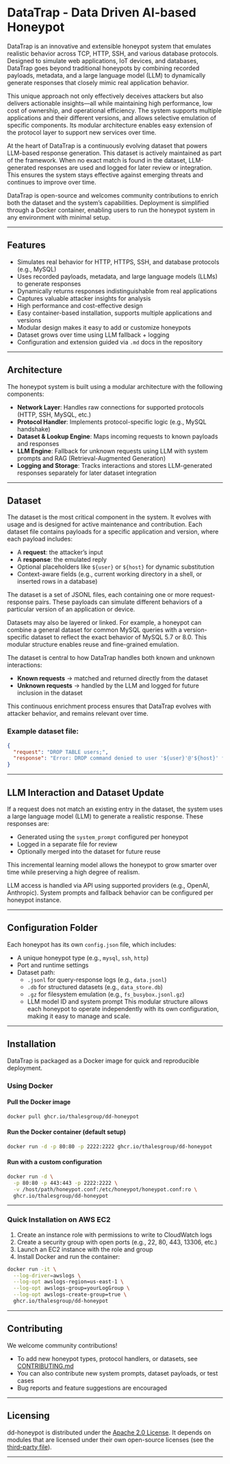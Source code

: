 # DataTrap - Data Driven AI-based Honeypot

DataTrap is an innovative and extensible honeypot system that emulates realistic behavior across TCP, HTTP, SSH, and various database protocols. Designed to simulate web applications, IoT devices, and databases, DataTrap goes beyond traditional honeypots by combining recorded payloads, metadata, and a large language model (LLM) to dynamically generate responses that closely mimic real application behavior.

This unique approach not only effectively deceives attackers but also delivers actionable insights—all while maintaining high performance, low cost of ownership, and operational efficiency. The system supports multiple applications and their different versions, and allows selective emulation of specific components. Its modular architecture enables easy extension of the protocol layer to support new services over time.

At the heart of DataTrap is a continuously evolving dataset that powers LLM-based response generation. This dataset is actively maintained as part of the framework. When no exact match is found in the dataset, LLM-generated responses are used and logged for later review or integration. This ensures the system stays effective against emerging threats and continues to improve over time.

DataTrap is open-source and welcomes community contributions to enrich both the dataset and the system’s capabilities. Deployment is simplified through a Docker container, enabling users to run the honeypot system in any environment with minimal setup.

---

## Features

* Simulates real behavior for HTTP, HTTPS, SSH, and database protocols (e.g., MySQL)
* Uses recorded payloads, metadata, and large language models (LLMs) to generate responses
* Dynamically returns responses indistinguishable from real applications
* Captures valuable attacker insights for analysis
* High performance and cost-effective design
* Easy container-based installation, supports multiple applications and versions
* Modular design makes it easy to add or customize honeypots
* Dataset grows over time using LLM fallback + logging
* Configuration and extension guided via `.md` docs in the repository

---

## Architecture

The honeypot system is built using a modular architecture with the following components:

* **Network Layer**: Handles raw connections for supported protocols (HTTP, SSH, MySQL, etc.)
* **Protocol Handler**: Implements protocol-specific logic (e.g., MySQL handshake)
* **Dataset & Lookup Engine**: Maps incoming requests to known payloads and responses
* **LLM Engine**: Fallback for unknown requests using LLM with system prompts and RAG (Retrieval-Augmented Generation)
* **Logging and Storage**: Tracks interactions and stores LLM-generated responses separately for later dataset integration

---

## Dataset

The dataset is the most critical component in the system. It evolves with usage and is designed for active maintenance and contribution. Each dataset file contains payloads for a specific application and version, where each payload includes:

* A **request**: the attacker’s input
* A **response**: the emulated reply
* Optional placeholders like `${user}` or `${host}` for dynamic substitution
* Context-aware fields (e.g., current working directory in a shell, or inserted rows in a database)

The dataset is a set of JSONL files, each containing one or more request-response pairs. These payloads can simulate different behaviors of a particular version of an application or device.

Datasets may also be layered or linked. For example, a honeypot can combine a general dataset for common MySQL queries with a version-specific dataset to reflect the exact behavior of MySQL 5.7 or 8.0. This modular structure enables reuse and fine-grained emulation.

The dataset is central to how DataTrap handles both known and unknown interactions:

* **Known requests** → matched and returned directly from the dataset
* **Unknown requests** → handled by the LLM and logged for future inclusion in the dataset

This continuous enrichment process ensures that DataTrap evolves with attacker behavior, and remains relevant over time.

### Example dataset file:

```json
{
  "request": "DROP TABLE users;",
  "response": "Error: DROP command denied to user '${user}'@'${host}' for table 'users'"
}
```
---

## LLM Interaction and Dataset Update

If a request does not match an existing entry in the dataset, the system uses a large language model (LLM) to generate a realistic response. These responses are:

* Generated using the `system_prompt` configured per honeypot
* Logged in a separate file for review
* Optionally merged into the dataset for future reuse

This incremental learning model allows the honeypot to grow smarter over time while preserving a high degree of realism.

LLM access is handled via API using supported providers (e.g., OpenAI, Anthropic).
System prompts and fallback behavior can be configured per honeypot instance.

---

## Configuration Folder

Each honeypot has its own `config.json` file, which includes:

- A unique honeypot type (e.g., `mysql`, `ssh`, `http`)
- Port and runtime settings
- Dataset path:
  - `.jsonl` for query-response logs (e.g., `data.jsonl`)
  - `.db` for structured datasets (e.g., `data_store.db`)
  - `.gz` for filesystem emulation (e.g., `fs_busybox.jsonl.gz`)
  - LLM model ID and system prompt
This modular structure allows each honeypot to operate independently with its own configuration, making it easy to manage and scale.

---
## Installation

DataTrap is packaged as a Docker image for quick and reproducible deployment.

### Using Docker

#### Pull the Docker image

```sh
docker pull ghcr.io/thalesgroup/dd-honeypot
```

#### Run the Docker container (default setup)

```sh
docker run -d -p 80:80 -p 2222:2222 ghcr.io/thalesgroup/dd-honeypot
```

#### Run with a custom configuration

```sh
docker run -d \
  -p 80:80 -p 443:443 -p 2222:2222 \
  -v /host/path/honeypot.conf:/etc/honeypot/honeypot.conf:ro \
  ghcr.io/thalesgroup/dd-honeypot
```

---

### Quick Installation on AWS EC2

1. Create an instance role with permissions to write to CloudWatch logs
2. Create a security group with open ports (e.g., 22, 80, 443, 13306, etc.)
3. Launch an EC2 instance with the role and group
4. Install Docker and run the container:

```sh
docker run -it \
  --log-driver=awslogs \
  --log-opt awslogs-region=us-east-1 \
  --log-opt awslogs-group=yourLogGroup \
  --log-opt awslogs-create-group=true \
  ghcr.io/thalesgroup/dd-honeypot
```

---

## Contributing

We welcome community contributions!

* To add new honeypot types, protocol handlers, or datasets, see [CONTRIBUTING.md](./CONTRIBUTING.md)
* You can also contribute new system prompts, dataset payloads, or test cases
* Bug reports and feature suggestions are encouraged

---

## Licensing

dd-honeypot is distributed under the [Apache 2.0 License](LICENSE.md).
It depends on modules that are licensed under their own open-source licenses (see the [third-party file](THIRD_PARTY.txt)).

---

